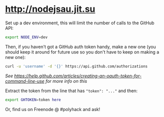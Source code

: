 # http://nodejsau.jit.su

Set up a dev environment, this will limit the number of calls to the GitHub API:

```sh
export NODE_ENV=dev
```

Then, if you haven't got a GitHub auth token handy, make a new one (you should keep it around for future use so you don't have to keep on making a new one):

```sh
curl -u 'username' -d '{}' https://api.github.com/authorizations
```

*See https://help.github.com/articles/creating-an-oauth-token-for-command-line-use for more info on this*


Extract the token from the line that has `"token": "..."` and then:

```sh
export GHTOKEN=token here
```

Or, find us on Freenode @ #polyhack and ask!